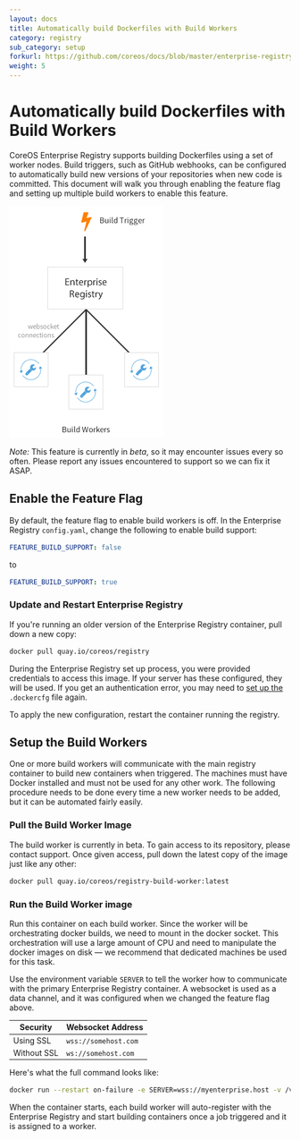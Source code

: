 ```yaml
---
layout: docs
title: Automatically build Dockerfiles with Build Workers
category: registry
sub_category: setup
forkurl: https://github.com/coreos/docs/blob/master/enterprise-registry/build-support/index.md
weight: 5
---
```


# Automatically build Dockerfiles with Build Workers

CoreOS Enterprise Registry supports building Dockerfiles using a set of worker nodes. Build triggers, such as GitHub webhooks, can be configured to automatically build new versions of your repositories when new code is committed. This document will walk you through enabling the feature flag and setting up multiple build workers to enable this feature.

<img src="workers.png" class="img-center" alt="Enterprise Registry Build Workers"/>

*Note:* This feature is currently in *beta*, so it may encounter issues every so often. Please report
any issues encountered to support so we can fix it ASAP.

## Enable the Feature Flag

By default, the feature flag to enable build workers is off. In the Enterprise Registry `config.yaml`, change the following to enable build support:

```yaml
FEATURE_BUILD_SUPPORT: false
```

to

```yaml
FEATURE_BUILD_SUPPORT: true
```

### Update and Restart Enterprise Registry

If you're running an older version of the Enterprise Registry container, pull down a new copy:

```sh
docker pull quay.io/coreos/registry
```

During the Enterprise Registry set up process, you were provided credentials to access this image. If your server has these configured, they will be used. If you get an authentication error, you may need to [set up the]({{site.url}}/docs/enterprise-registry/initial-setup/) `.dockercfg` file again.

To apply the new configuration, restart the container running the registry.

## Setup the Build Workers

One or more build workers will communicate with the main registry container to build new containers when triggered. The machines must have Docker installed and must not be used for any other work. The following procedure needs to be done every time a new worker needs to be
added, but it can be automated fairly easily.

### Pull the Build Worker Image

The build worker is currently in beta. To gain access to its repository, please contact support.
Once given access, pull down the latest copy of the image just like any other:

```sh
docker pull quay.io/coreos/registry-build-worker:latest
```

### Run the Build Worker image

Run this container on each build worker. Since the worker will be orchestrating docker builds, we need to mount in the docker socket. This orchestration will use a large amount of CPU and need to manipulate the docker images on disk &mdash; we recommend that dedicated machines be used for this task.

Use the environment variable `SERVER` to tell the worker how to communicate with the primary Enterprise Registry container. A websocket is used as a data channel, and it was configured when we changed the feature flag above.

| Security | Websocket Address |
|----------|-------------------|
| Using SSL | ```wss://somehost.com``` |
| Without SSL | ```ws://somehost.com```

Here's what the full command looks like:

```sh
docker run --restart on-failure -e SERVER=wss://myenterprise.host -v /var/run/docker.sock:/var/run/docker.sock quay.io/coreos/registry-build-worker:latest
```

When the container starts, each build worker will auto-register with the Enterprise Registry and start building containers once a job triggered and it is assigned to a worker.

